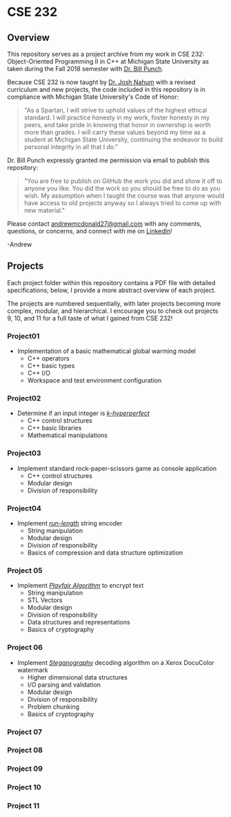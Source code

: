 # CSE 232

## Overview

This repository serves as a project archive from my work in CSE 232: Object-Oriented Programming II in C++ at Michigan State University as taken during the Fall 2018 semester with [Dr. Bill Punch](https://www.egr.msu.edu/people/profile/punch).

Because CSE 232 is now taught by [Dr. Josh Nahum](http://www.nahum.us/) with a revised curriculum and new projects, the code included in this repository is in compliance with Michigan State University's Code of Honor:

> "​As a Spartan, I will strive to uphold values of the highest ethical standard. I will practice honesty in my work, foster honesty in my peers, and take pride in knowing that honor in ownership is worth more than grades. I will carry these values beyond my time as a student at Michigan State University, continuing the endeavor to build personal integrity in all that I do.​"

Dr. Bill Punch expressly granted me permission via email to publish this repository:

> "You are free to publish on GitHub the work you did and show it off to anyone you like. You did the work so you should be free to do as you wish. My assumption when I taught the course was that anyone would have access to old projects anyway so I always tried to come up with new material."

Please contact [andrewmcdonald27@gmail.com](andrewmcdonald27@gmail.com) with any comments, questions, or concerns, and connect with me on [LinkedIn](https://www.linkedin.com/in/andrewmcdonald27)!

-Andrew

## Projects

Each project folder within this repository contains a PDF file with detailed specifications; below, I provide a more abstract overview of each project.

The projects are numbered sequentially, with later projects becoming more complex, modular, and hierarchical. I encourage you to check out projects 9, 10, and 11 for a full taste of what I gained from CSE 232!

### Project01

- Implementation of a basic mathematical global warming model
    - C++ operators
    - C++ basic types
    - C++ I/O
    - Workspace and test environment configuration

### Project02

- Determine if an input integer is [_k-hyperperfect_](https://en.wikipedia.org/wiki/Hyperperfect_number)
    - C++ control structures
    - C++ basic libraries
    - Mathematical manipulations

### Project03 

- Implement standard rock-paper-scissors game as console application
    - C++ control structures
    - Modular design
    - Division of responsibility

### Project04

- Implement [_run-length_](https://en.wikipedia.org/wiki/Run-length_encoding) string encoder
    - String manipulation
    - Modular design
    - Division of responsibility
    - Basics of compression and data structure optimization

### Project 05

- Implement [_Playfair Algorithm_](https://en.wikipedia.org/wiki/Playfair_cipher) to encrypt text
    - String manipulation
    - STL Vectors
    - Modular design
    - Division of responsibility
    - Data structures and representations
    - Basics of cryptography

### Project 06

- Implement [_Steganography_](https://en.wikipedia.org/wiki/Steganography) decoding algorithm on a Xerox DocuColor watermark
    - Higher dimensional data structures
    - I/O parsing and validation
    - Modular design
    - Division of responsibility
    - Problem chunking
    - Basics of cryptography

### Project 07

### Project 08

### Project 09

### Project 10

### Project 11


